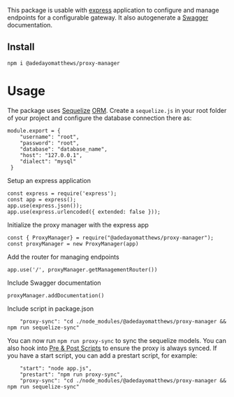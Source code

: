 This package is usable with [express](https://expressjs.com/) application to configure and manage endpoints for a configurable gateway. It also autogenerate a [Swagger](https://swagger.io/) documentation.
## Install
```
npm i @adedayomatthews/proxy-manager
```
# Usage
The package uses [Sequelize](https://sequelize.org/) [ORM](https://en.wikipedia.org/wiki/Object-relational_mapping). Create a `sequelize.js` in your root folder of your project and configure the database connection there as:
```
module.export = {
    "username": "root",
    "password": "root",
    "database": "database_name",
    "host": "127.0.0.1",
    "dialect": "mysql"
 }
```
Setup an express application
```
const express = require('express');
const app = express();
app.use(express.json());
app.use(express.urlencoded({ extended: false }));
```
Initialize the proxy manager with the express app
```
const { ProxyManager} = require("@adedayomatthews/proxy-manager");
const proxyManager = new ProxyManager(app)
```
Add the router for managing endpoints
```
app.use('/', proxyManager.getManagementRouter())
```
Include Swagger documentation
```
proxyManager.addDocumentation()
```
Include script in package.json
```
    "proxy-sync": "cd ./node_modules/@adedayomatthews/proxy-manager && npm run sequelize-sync"
```
You can now run `npm run proxy-sync` to sync the sequelize models.
You can also hook into [Pre & Post Scripts](https://docs.npmjs.com/cli/v9/using-npm/scripts#pre--post-scripts) to ensure the proxy is always synced. If you have a start script, you can add a prestart script, for example:
```
    "start": "node app.js",
    "prestart": "npm run proxy-sync",
    "proxy-sync": "cd ./node_modules/@adedayomatthews/proxy-manager && npm run sequelize-sync"
```
